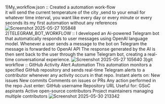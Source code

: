 1)My_workflow.json ::  Created a automation work-flow  
it will send the current temperature of the city ,send to your  email 
for whatever time interval, you want like every day or every minute or every seconds 
its my first automation without any references <br/>
![Screenshot 2025-05-27 105848](https://github.com/user-attachments/assets/83ea5a1a-9984-4a3b-945f-45c4e7aef6f3)       
2)TELEGRAM_BOT_WORKFLOW :: I developed an Ai-powered Telegram bot that automatically responds to user messages using OpenAI language model. Whenever a user sends a message to the bot on Telegram the message is forwarded to OpenAI API  The response generated by the AI is then sent back to the user through the same Telegram bot, creating a real-time conversational experience.
![Screenshot 2025-05-27 105640](https://github.com/user-attachments/assets/589af60b-0871-490f-ba47-13781d94aec8)
3)git workflow ::  GitHub Activity Alert Automation 
This automation monitors a specified GitHub repository and sends real-time Telegram alerts to a contributor whenever any activity occurs in that repo.
Instant alerts on:
New issues
New commits
Comments on issues or PRs
Any action performed in the repo
 Just enter:
GitHub username
Repository URL
Useful for:
GSoC aspirants
Active open-source contributors
Project maintainers managing multiple contributors
![Screenshot 2025-05-30 213342](https://github.com/user-attachments/assets/02169cbc-caf8-43b5-8fb3-34441eb33a4b)

